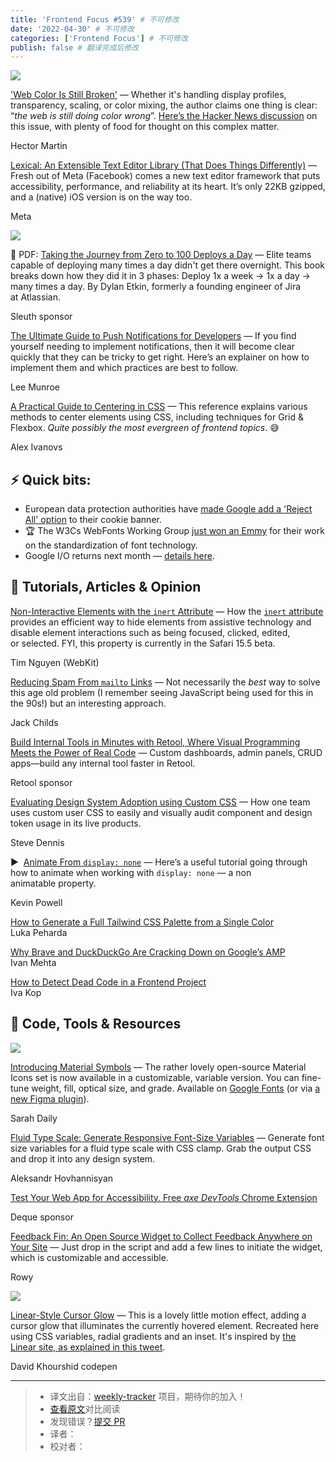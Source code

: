 ```yaml
---
title: 'Frontend Focus #539' # 不可修改
date: '2022-04-30' # 不可修改
categories: ['Frontend Focus'] # 不可修改
publish: false # 翻译完成后修改
---
```


[![](https://res.cloudinary.com/cpress/image/upload/w_1280,e_sharpen:60/v1651067122/tgho9fv9eujduymisgtg.png)](https://frontendfoc.us/link/122781/web)

<!--以上是预览信息，图片一张或限制百字左右，前者优先，全文请使用二级及以下标题-->
<!-- more -->

['Web Color Is Still Broken'](https://frontendfoc.us/link/122781/web "webcolorisstillbroken.com") — Whether it's handling display profiles, transparency, scaling, or color mixing, the author claims one thing is clear: “_the web is still doing color wrong_”. [Here’s the Hacker News discussion](https://frontendfoc.us/link/122782/web) on this issue, with plenty of food for thought on this complex matter.

Hector Martin

[Lexical: An Extensible Text Editor Library (That Does Things Differently)](https://frontendfoc.us/link/122783/web "lexical.dev") — Fresh out of Meta (Facebook) comes a new text editor framework that puts accessibility, performance, and reliability at its heart. It’s only 22KB gzipped, and a (native) iOS version is on the way too.

Meta

[![](https://copm.s3.amazonaws.com/1b704c12.png)](https://frontendfoc.us/link/122784/web)

📑 PDF: [Taking the Journey from Zero to 100 Deploys a Day](https://frontendfoc.us/link/122784/web "www.sleuth.io") — Elite teams capable of deploying many times a day didn't get there overnight. This book breaks down how they did it in 3 phases: Deploy 1x a week → 1x a day → many times a day. By Dylan Etkin, formerly a founding engineer of Jira at Atlassian.

Sleuth sponsor

[The Ultimate Guide to Push Notifications for Developers](https://frontendfoc.us/link/122785/web "www.smashingmagazine.com") — If you find yourself needing to implement notifications, then it will become clear quickly that they can be tricky to get right. Here’s an explainer on how to implement them and which practices are best to follow.

Lee Munroe

[A Practical Guide to Centering in CSS](https://frontendfoc.us/link/122786/web "stackdiary.com") — This reference explains various methods to center elements using CSS, including techniques for Grid & Flexbox. _Quite possibly the most evergreen of frontend topics_. 😅

Alex Ivanovs

## **⚡️ Quick bits:**

*   European data protection authorities have [made Google add a 'Reject All' option](https://frontendfoc.us/link/122787/web) to their cookie banner.
*   🏆 The W3Cs WebFonts Working Group [just won an Emmy](https://frontendfoc.us/link/122788/web) for their work on the standardization of font technology.
*   Google I/O returns next month — [details here](https://frontendfoc.us/link/122789/web).

## 📙 **Tutorials, Articles & Opinion**

[Non-Interactive Elements with the `inert` Attribute](https://frontendfoc.us/link/122790/web "webkit.org") — How the [`inert` attribute](https://frontendfoc.us/link/122791/web) provides an efficient way to hide elements from assistive technology and disable element interactions such as being focused, clicked, edited, or selected. FYI, this property is currently in the Safari 15.5 beta.

Tim Nguyen (WebKit)

[Reducing Spam From `mailto` Links](https://frontendfoc.us/link/122792/web "jackchilds.tech") — Not necessarily the _best_ way to solve this age old problem (I remember seeing JavaScript being used for this in the 90s!) but an interesting approach.

Jack Childs

[Build Internal Tools in Minutes with Retool, Where Visual Programming Meets the Power of Real Code](https://frontendfoc.us/link/122793/web "retool.com") — Custom dashboards, admin panels, CRUD apps—build any internal tool faster in Retool.

Retool sponsor

[Evaluating Design System Adoption using Custom CSS](https://frontendfoc.us/link/122794/web "medium.com") — How one team uses custom user CSS to easily and visually audit component and design token usage in its live products.

Steve Dennis

▶  [Animate From `display: none`](https://frontendfoc.us/link/122795/web "www.youtube.com") — Here’s a useful tutorial going through how to animate when working with `display: none` — a non animatable property.

Kevin Powell

[How to Generate a Full Tailwind CSS Palette from a Single Color](https://frontendfoc.us/link/122797/web)  
Luka Peharda

[Why Brave and DuckDuckGo Are Cracking Down on Google’s AMP](https://frontendfoc.us/link/122798/web)  
Ivan Mehta

[How to Detect Dead Code in a Frontend Project](https://frontendfoc.us/link/122799/web)  
Iva Kop

## 🔧 **Code, Tools & Resources**

[![](https://res.cloudinary.com/cpress/image/upload/w_1280,e_sharpen:60/v1651052765/t81heo9ayqgciny946es.gif)](https://frontendfoc.us/link/122802/web)

[Introducing Material Symbols](https://frontendfoc.us/link/122802/web "material.io") — The rather lovely open-source Material Icons set is now available in a customizable, variable version. You can fine-tune weight, fill, optical size, and grade. Available on [Google Fonts](https://frontendfoc.us/link/122803/web) (or via [a new Figma plugin](https://frontendfoc.us/link/122804/web)).

Sarah Daily

[Fluid Type Scale: Generate Responsive Font-Size Variables](https://frontendfoc.us/link/122805/web "www.fluid-type-scale.com") — Generate font size variables for a fluid type scale with CSS clamp. Grab the output CSS and drop it into any design system.

Aleksandr Hovhannisyan

[Test Your Web App for Accessibility. Free _axe DevTools_ Chrome Extension](https://frontendfoc.us/link/122806/web "chrome.google.com")

Deque sponsor

[Feedback Fin: An Open Source Widget to Collect Feedback Anywhere on Your Site](https://frontendfoc.us/link/122807/web "www.feedbackfin.com") — Just drop in the script and add a few lines to initiate the widget, which is customizable and accessible.

Rowy

[![](https://res.cloudinary.com/cpress/image/upload/w_1280,e_sharpen:60/v1651056637/hbunx8oozgcehkd5uxrt.png)](https://frontendfoc.us/link/122808/web)

[Linear-Style Cursor Glow](https://frontendfoc.us/link/122808/web "codepen.io") — This is a lovely little motion effect, adding a cursor glow that illuminates the currently hovered element. Recreated here using CSS variables, radial gradients and an inset. It's inspired by [the Linear site, as explained in this tweet](https://frontendfoc.us/link/122809/web).

David Khourshid codepen

---
> * 译文出自：[weekly-tracker](https://github.com/FEDarling/weekly-tracker) 项目，期待你的加入！
> * [查看原文](https://frontendfoc.us/issues/539)对比阅读
> * 发现错误？[提交 PR](https://github.com/FEDarling/weekly-tracker/blob/main/weeklys/frontend_focus/539)
> * 译者：
> * 校对者：
